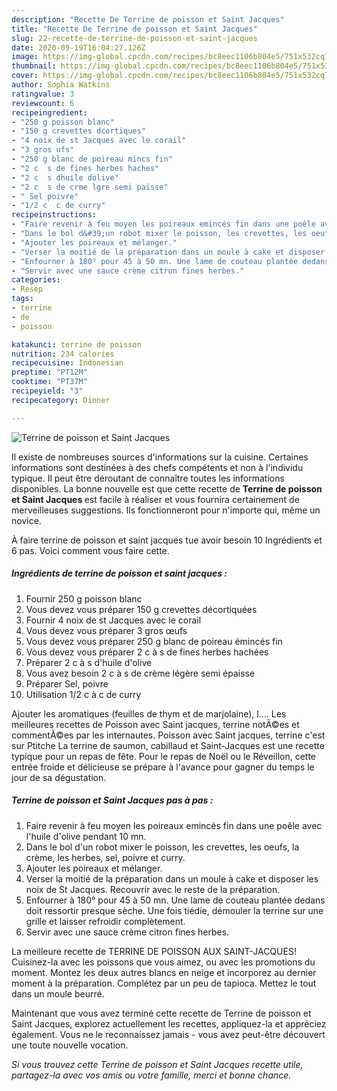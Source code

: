 ```yaml
---
description: "Recette De Terrine de poisson et Saint Jacques"
title: "Recette De Terrine de poisson et Saint Jacques"
slug: 22-recette-de-terrine-de-poisson-et-saint-jacques
date: 2020-09-19T16:04:27.126Z
image: https://img-global.cpcdn.com/recipes/bc8eec1106b804e5/751x532cq70/terrine-de-poisson-et-saint-jacques-photo-principale-de-la-recette.jpg
thumbnail: https://img-global.cpcdn.com/recipes/bc8eec1106b804e5/751x532cq70/terrine-de-poisson-et-saint-jacques-photo-principale-de-la-recette.jpg
cover: https://img-global.cpcdn.com/recipes/bc8eec1106b804e5/751x532cq70/terrine-de-poisson-et-saint-jacques-photo-principale-de-la-recette.jpg
author: Sophia Watkins
ratingvalue: 3
reviewcount: 6
recipeingredient:
- "250 g poisson blanc"
- "150 g crevettes dcortiques"
- "4 noix de st Jacques avec le corail"
- "3 gros ufs"
- "250 g blanc de poireau mincs fin"
- "2 c  s de fines herbes haches"
- "2 c  s dhuile dolive"
- "2 c  s de crme lgre semi paisse"
- " Sel poivre"
- "1/2 c  c de curry"
recipeinstructions:
- "Faire revenir à feu moyen les poireaux emincés fin dans une poêle avec l&#39;huile d&#39;olive pendant 10 mn."
- "Dans le bol d&#39;un robot mixer le poisson, les crevettes, les oeufs, la crème, les herbes, sel, poivre et curry."
- "Ajouter les poireaux et mélanger."
- "Verser la moitié de la préparation dans un moule à cake et disposer les noix de St Jacques. Recouvrir avec le reste de la préparation."
- "Enfourner à 180° pour 45 à 50 mn. Une lame de couteau plantée dedans doit ressortir presque sèche. Une fois tiédie, démouler la terrine sur une grille et laisser refroidir complètement."
- "Servir avec une sauce crème citron fines herbes."
categories:
- Resep
tags:
- terrine
- de
- poisson

katakunci: terrine de poisson 
nutrition: 234 calories
recipecuisine: Indonesian
preptime: "PT12M"
cooktime: "PT37M"
recipeyield: "3"
recipecategory: Dinner

---
```



![Terrine de poisson et Saint Jacques](https://img-global.cpcdn.com/recipes/bc8eec1106b804e5/751x532cq70/terrine-de-poisson-et-saint-jacques-photo-principale-de-la-recette.jpg)

Il existe de nombreuses sources d'informations sur la cuisine. Certaines informations sont destinées à des chefs compétents et non à l'individu typique. Il peut être déroutant de connaître toutes les informations disponibles. La bonne nouvelle est que cette recette de <strong> Terrine de poisson et Saint Jacques </strong> est facile à réaliser et vous fournira certainement de merveilleuses suggestions. Ils fonctionneront pour n'importe qui, même un novice.

<!--inarticleads1-->

À faire terrine de poisson et saint jacques tue avoir besoin 10 Ingrédients et 6 pas. Voici comment vous faire cette.

##### Ingrédients de terrine de poisson et saint jacques :

1. Fournir 250 g poisson blanc
1. Vous devez vous préparer 150 g crevettes décortiquées
1. Fournir 4 noix de st Jacques avec le corail
1. Vous devez vous préparer 3 gros œufs
1. Vous devez vous préparer 250 g blanc de poireau émincés fin
1. Vous devez vous préparer 2 c à s de fines herbes hachées
1. Préparer 2 c à s d&#39;huile d&#39;olive
1. Vous avez besoin 2 c à s de crème légère semi épaisse
1. Préparer  Sel, poivre
1. Utilisation 1/2 c à c de curry


Ajouter les aromatiques (feuilles de thym et de marjolaine), l…. Les meilleures recettes de Poisson avec Saint jacques, terrine notÃ©es et commentÃ©es par les internautes. Poisson avec Saint jacques, terrine c&#39;est sur Ptitche La terrine de saumon, cabillaud et Saint-Jacques est une recette typique pour un repas de fête. Pour le repas de Noël ou le Réveillon, cette entrée froide et délicieuse se prépare à l&#39;avance pour gagner du temps le jour de sa dégustation. 

<!--inarticleads2-->

##### Terrine de poisson et Saint Jacques pas à pas :

1. Faire revenir à feu moyen les poireaux emincés fin dans une poêle avec l&#39;huile d&#39;olive pendant 10 mn.
1. Dans le bol d&#39;un robot mixer le poisson, les crevettes, les oeufs, la crème, les herbes, sel, poivre et curry.
1. Ajouter les poireaux et mélanger.
1. Verser la moitié de la préparation dans un moule à cake et disposer les noix de St Jacques. Recouvrir avec le reste de la préparation.
1. Enfourner à 180° pour 45 à 50 mn. Une lame de couteau plantée dedans doit ressortir presque sèche. Une fois tiédie, démouler la terrine sur une grille et laisser refroidir complètement.
1. Servir avec une sauce crème citron fines herbes.


La meilleure recette de TERRINE DE POISSON AUX SAINT-JACQUES! Cuisinez-la avec les poissons que vous aimez, ou avec les promotions du moment. Montez les deux autres blancs en neige et incorporez au dernier moment à la préparation. Complétez par un peu de tapioca. Mettez le tout dans un moule beurré. 

<!--inarticleads1-->

<p>
Maintenant que vous avez terminé cette recette de Terrine de poisson et Saint Jacques, explorez actuellement les recettes, appliquez-la et appréciez également. Vous ne le reconnaissez jamais - vous avez peut-être découvert une toute nouvelle vocation.
</p>

<p>
<i>Si vous trouvez cette Terrine de poisson et Saint Jacques recette utile, partagez-la avec vos amis ou votre famille, merci et bonne chance.</i>
</p>
